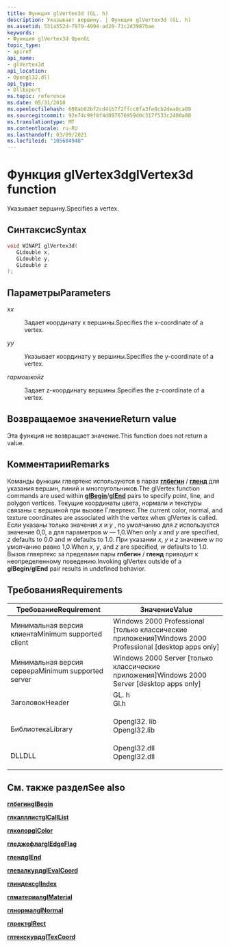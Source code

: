 ```yaml
---
title: Функция glVertex3d (GL. h)
description: Указывает вершину. | Функция glVertex3d (GL. h)
ms.assetid: 531a552d-7979-4994-ad28-73c2d3987bae
keywords:
- Функция glVertex3d OpenGL
topic_type:
- apiref
api_name:
- glVertex3d
api_location:
- Opengl32.dll
api_type:
- DllExport
ms.topic: reference
ms.date: 05/31/2018
ms.openlocfilehash: 608ab02bf2cd41b7f2ffcc8fa3fe8cb2dea0ca89
ms.sourcegitcommit: 92e74c99f8f4d097676959d0c317f533c2400a80
ms.translationtype: MT
ms.contentlocale: ru-RU
ms.lasthandoff: 03/09/2021
ms.locfileid: "105684948"
---
```

# <a name="glvertex3d-function"></a><span data-ttu-id="d3ce3-105">Функция glVertex3d</span><span class="sxs-lookup"><span data-stu-id="d3ce3-105">glVertex3d function</span></span>

<span data-ttu-id="d3ce3-106">Указывает вершину.</span><span class="sxs-lookup"><span data-stu-id="d3ce3-106">Specifies a vertex.</span></span>

## <a name="syntax"></a><span data-ttu-id="d3ce3-107">Синтаксис</span><span class="sxs-lookup"><span data-stu-id="d3ce3-107">Syntax</span></span>


```C++
void WINAPI glVertex3d(
   GLdouble x,
   GLdouble y,
   GLdouble z
);
```



## <a name="parameters"></a><span data-ttu-id="d3ce3-108">Параметры</span><span class="sxs-lookup"><span data-stu-id="d3ce3-108">Parameters</span></span>

<dl> <dt>

<span data-ttu-id="d3ce3-109">*x*</span><span class="sxs-lookup"><span data-stu-id="d3ce3-109">*x*</span></span> 
</dt> <dd>

<span data-ttu-id="d3ce3-110">Задает координату x вершины.</span><span class="sxs-lookup"><span data-stu-id="d3ce3-110">Specifies the x-coordinate of a vertex.</span></span>

</dd> <dt>

<span data-ttu-id="d3ce3-111">*y*</span><span class="sxs-lookup"><span data-stu-id="d3ce3-111">*y*</span></span> 
</dt> <dd>

<span data-ttu-id="d3ce3-112">Указывает координату y вершины.</span><span class="sxs-lookup"><span data-stu-id="d3ce3-112">Specifies the y-coordinate of a vertex.</span></span>

</dd> <dt>

<span data-ttu-id="d3ce3-113">*гармошкой*</span><span class="sxs-lookup"><span data-stu-id="d3ce3-113">*z*</span></span> 
</dt> <dd>

<span data-ttu-id="d3ce3-114">Задает z-координату вершины.</span><span class="sxs-lookup"><span data-stu-id="d3ce3-114">Specifies the z-coordinate of a vertex.</span></span>

</dd> </dl>

## <a name="return-value"></a><span data-ttu-id="d3ce3-115">Возвращаемое значение</span><span class="sxs-lookup"><span data-stu-id="d3ce3-115">Return value</span></span>

<span data-ttu-id="d3ce3-116">Эта функция не возвращает значение.</span><span class="sxs-lookup"><span data-stu-id="d3ce3-116">This function does not return a value.</span></span>

## <a name="remarks"></a><span data-ttu-id="d3ce3-117">Комментарии</span><span class="sxs-lookup"><span data-stu-id="d3ce3-117">Remarks</span></span>

<span data-ttu-id="d3ce3-118">Команды функции глвертекс используются в парах [**глбегин**](glbegin.md) / [**гленд**](glend.md) для указания вершин, линий и многоугольников.</span><span class="sxs-lookup"><span data-stu-id="d3ce3-118">The glVertex function commands are used within [**glBegin**](glbegin.md)/[**glEnd**](glend.md) pairs to specify point, line, and polygon vertices.</span></span> <span data-ttu-id="d3ce3-119">Текущие координаты цвета, нормали и текстуры связаны с вершиной при вызове Глвертекс.</span><span class="sxs-lookup"><span data-stu-id="d3ce3-119">The current color, normal, and texture coordinates are associated with the vertex when glVertex is called.</span></span> <span data-ttu-id="d3ce3-120">Если указаны только значения *x* и *y* , по умолчанию для *z* используется значение 0,0, а для параметров *w* — 1,0.</span><span class="sxs-lookup"><span data-stu-id="d3ce3-120">When only *x* and *y* are specified, *z* defaults to 0.0 and *w* defaults to 1.0.</span></span> <span data-ttu-id="d3ce3-121">При указании *x*, *y* и *z* значение *w* по умолчанию равно 1,0.</span><span class="sxs-lookup"><span data-stu-id="d3ce3-121">When *x*, *y*, and *z* are specified, *w* defaults to 1.0.</span></span> <span data-ttu-id="d3ce3-122">Вызов глвертекс за пределами пары **глбегин** / **гленд** приводит к неопределенному поведению.</span><span class="sxs-lookup"><span data-stu-id="d3ce3-122">Invoking glVertex outside of a **glBegin**/**glEnd** pair results in undefined behavior.</span></span>

## <a name="requirements"></a><span data-ttu-id="d3ce3-123">Требования</span><span class="sxs-lookup"><span data-stu-id="d3ce3-123">Requirements</span></span>



| <span data-ttu-id="d3ce3-124">Требование</span><span class="sxs-lookup"><span data-stu-id="d3ce3-124">Requirement</span></span> | <span data-ttu-id="d3ce3-125">Значение</span><span class="sxs-lookup"><span data-stu-id="d3ce3-125">Value</span></span> |
|-------------------------------------|-----------------------------------------------------------------------------------------|
| <span data-ttu-id="d3ce3-126">Минимальная версия клиента</span><span class="sxs-lookup"><span data-stu-id="d3ce3-126">Minimum supported client</span></span><br/> | <span data-ttu-id="d3ce3-127">Windows 2000 Professional \[только классические приложения\]</span><span class="sxs-lookup"><span data-stu-id="d3ce3-127">Windows 2000 Professional \[desktop apps only\]</span></span><br/>                              |
| <span data-ttu-id="d3ce3-128">Минимальная версия сервера</span><span class="sxs-lookup"><span data-stu-id="d3ce3-128">Minimum supported server</span></span><br/> | <span data-ttu-id="d3ce3-129">Windows 2000 Server \[только классические приложения\]</span><span class="sxs-lookup"><span data-stu-id="d3ce3-129">Windows 2000 Server \[desktop apps only\]</span></span><br/>                                    |
| <span data-ttu-id="d3ce3-130">Заголовок</span><span class="sxs-lookup"><span data-stu-id="d3ce3-130">Header</span></span><br/>                   | <dl> <span data-ttu-id="d3ce3-131"><dt>GL. h</dt></span><span class="sxs-lookup"><span data-stu-id="d3ce3-131"><dt>Gl.h</dt></span></span> </dl>         |
| <span data-ttu-id="d3ce3-132">Библиотека</span><span class="sxs-lookup"><span data-stu-id="d3ce3-132">Library</span></span><br/>                  | <dl> <span data-ttu-id="d3ce3-133"><dt>Opengl32. lib</dt></span><span class="sxs-lookup"><span data-stu-id="d3ce3-133"><dt>Opengl32.lib</dt></span></span> </dl> |
| <span data-ttu-id="d3ce3-134">DLL</span><span class="sxs-lookup"><span data-stu-id="d3ce3-134">DLL</span></span><br/>                      | <dl> <span data-ttu-id="d3ce3-135"><dt>Opengl32.dll</dt></span><span class="sxs-lookup"><span data-stu-id="d3ce3-135"><dt>Opengl32.dll</dt></span></span> </dl> |



## <a name="see-also"></a><span data-ttu-id="d3ce3-136">См. также раздел</span><span class="sxs-lookup"><span data-stu-id="d3ce3-136">See also</span></span>

<dl> <dt>

[<span data-ttu-id="d3ce3-137">**глбегин**</span><span class="sxs-lookup"><span data-stu-id="d3ce3-137">**glBegin**</span></span>](glbegin.md)
</dt> <dt>

[<span data-ttu-id="d3ce3-138">**глкалллист**</span><span class="sxs-lookup"><span data-stu-id="d3ce3-138">**glCallList**</span></span>](glcalllist.md)
</dt> <dt>

[<span data-ttu-id="d3ce3-139">**глколор**</span><span class="sxs-lookup"><span data-stu-id="d3ce3-139">**glColor**</span></span>](glcolor-functions.md)
</dt> <dt>

[<span data-ttu-id="d3ce3-140">**гледжефлаг**</span><span class="sxs-lookup"><span data-stu-id="d3ce3-140">**glEdgeFlag**</span></span>](gledgeflag-functions.md)
</dt> <dt>

[<span data-ttu-id="d3ce3-141">**гленд**</span><span class="sxs-lookup"><span data-stu-id="d3ce3-141">**glEnd**</span></span>](glend.md)
</dt> <dt>

[<span data-ttu-id="d3ce3-142">**глевалкурд**</span><span class="sxs-lookup"><span data-stu-id="d3ce3-142">**glEvalCoord**</span></span>](glevalcoord-functions.md)
</dt> <dt>

[<span data-ttu-id="d3ce3-143">**глиндекс**</span><span class="sxs-lookup"><span data-stu-id="d3ce3-143">**glIndex**</span></span>](glindex-functions.md)
</dt> <dt>

[<span data-ttu-id="d3ce3-144">**глматериал**</span><span class="sxs-lookup"><span data-stu-id="d3ce3-144">**glMaterial**</span></span>](glmaterial-functions.md)
</dt> <dt>

[<span data-ttu-id="d3ce3-145">**глнормал**</span><span class="sxs-lookup"><span data-stu-id="d3ce3-145">**glNormal**</span></span>](glnormal-functions.md)
</dt> <dt>

[<span data-ttu-id="d3ce3-146">**глрект**</span><span class="sxs-lookup"><span data-stu-id="d3ce3-146">**glRect**</span></span>](glrect-functions.md)
</dt> <dt>

[<span data-ttu-id="d3ce3-147">**глтекскурд**</span><span class="sxs-lookup"><span data-stu-id="d3ce3-147">**glTexCoord**</span></span>](gltexcoord-functions.md)
</dt> </dl>

 

 





